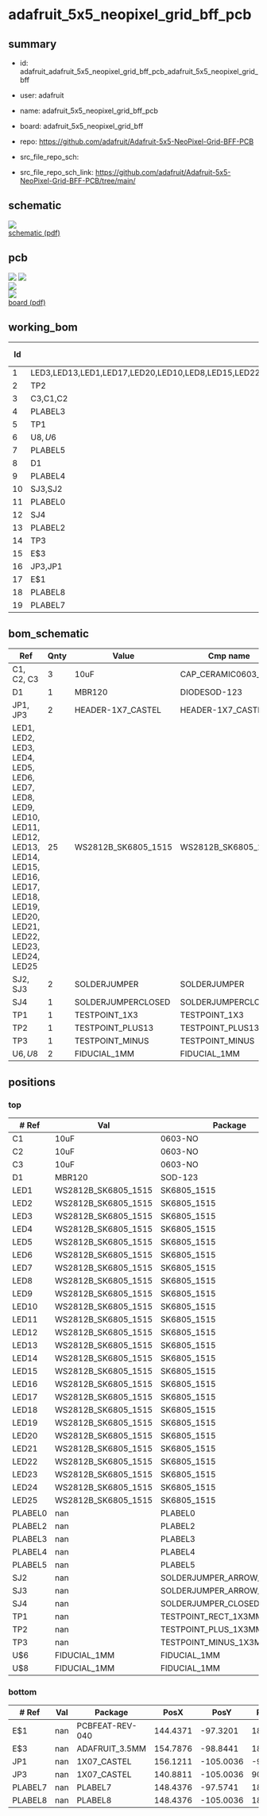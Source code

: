 # adafruit_5x5_neopixel_grid_bff_pcb
 
## summary 
* id: adafruit_adafruit_5x5_neopixel_grid_bff_pcb_adafruit_5x5_neopixel_grid_bff
* user: adafruit
* name: adafruit_5x5_neopixel_grid_bff_pcb
* board: adafruit_5x5_neopixel_grid_bff
* repo: https://github.com/adafruit/Adafruit-5x5-NeoPixel-Grid-BFF-PCB



* src_file_repo_sch: 
* src_file_repo_sch_link: https://github.com/adafruit/Adafruit-5x5-NeoPixel-Grid-BFF-PCB/tree/main/

## schematic  
![](working_schematic_600.png)  
[schematic (pdf)](working_schematic.pdf)  

## pcb  
![](working_3d_600.png) 
![](working_3d_front_600.png)  
![](working_3d_back_600.png)  
![](working_600.png)  
[board (pdf)](working.pdf)  

## working_bom
| Id | Designator | Footprint | Quantity | Designation | Supplier and ref |  | None | 
| --- | --- | --- | --- | --- | --- | --- | --- | 
| 1 | LED3,LED13,LED1,LED17,LED20,LED10,LED8,LED15,LED22,LED6,LED25,LED18,LED5,LED9,LED16,LED2,LED7,LED19,LED24,LED4,LED11,LED14,LED21,LED12,LED23 | SK6805_1515 | 25 | WS2812B_SK6805_1515 |  |  | [''] | 
| 2 | TP2 | TESTPOINT_PLUS_1X3MM | 1 |  |  |  | [''] | 
| 3 | C3,C1,C2 | 0603-NO | 3 | 10uF |  |  | [''] | 
| 4 | PLABEL3 | PLABEL3 | 1 |  |  |  | [''] | 
| 5 | TP1 | TESTPOINT_RECT_1X3MM | 1 |  |  |  | [''] | 
| 6 | U$8,U$6 | FIDUCIAL_1MM | 2 | FIDUCIAL_1MM |  |  | [''] | 
| 7 | PLABEL5 | PLABEL5 | 1 |  |  |  | [''] | 
| 8 | D1 | SOD-123 | 1 | MBR120 |  |  | [''] | 
| 9 | PLABEL4 | PLABEL4 | 1 |  |  |  | [''] | 
| 10 | SJ3,SJ2 | SOLDERJUMPER_ARROW_NOPASTE | 2 |  |  |  | [''] | 
| 11 | PLABEL0 | PLABEL0 | 1 |  |  |  | [''] | 
| 12 | SJ4 | SOLDERJUMPER_CLOSEDWIRE | 1 |  |  |  | [''] | 
| 13 | PLABEL2 | PLABEL2 | 1 |  |  |  | [''] | 
| 14 | TP3 | TESTPOINT_MINUS_1X3MM | 1 |  |  |  | [''] | 
| 15 | E$3 | ADAFRUIT_3.5MM | 1 |  |  |  | [''] | 
| 16 | JP3,JP1 | 1X07_CASTEL | 2 |  |  |  | [''] | 
| 17 | E$1 | PCBFEAT-REV-040 | 1 |  |  |  | [''] | 
| 18 | PLABEL8 | PLABEL8 | 1 |  |  |  | [''] | 
| 19 | PLABEL7 | PLABEL7 | 1 |  |  |  | [''] | 


## bom_schematic
| Ref | Qnty | Value | Cmp name | Footprint | Description | Vendor | DNP | 
| --- | --- | --- | --- | --- | --- | --- | --- | 
| C1, C2, C3 | 3 | 10uF | CAP_CERAMIC0603_NO | working:0603-NO |  |  |  | 
| D1 | 1 | MBR120 | DIODESOD-123 | working:SOD-123 |  |  |  | 
| JP1, JP3 | 2 | HEADER-1X7_CASTEL | HEADER-1X7_CASTEL | working:1X07_CASTEL |  |  |  | 
| LED1, LED2, LED3, LED4, LED5, LED6, LED7, LED8, LED9, LED10, LED11, LED12, LED13, LED14, LED15, LED16, LED17, LED18, LED19, LED20, LED21, LED22, LED23, LED24, LED25 | 25 | WS2812B_SK6805_1515 | WS2812B_SK6805_1515 | working:SK6805_1515 |  |  |  | 
| SJ2, SJ3 | 2 | SOLDERJUMPER | SOLDERJUMPER | working:SOLDERJUMPER_ARROW_NOPASTE |  |  |  | 
| SJ4 | 1 | SOLDERJUMPERCLOSED | SOLDERJUMPERCLOSED | working:SOLDERJUMPER_CLOSEDWIRE |  |  |  | 
| TP1 | 1 | TESTPOINT_1X3 | TESTPOINT_1X3 | working:TESTPOINT_RECT_1X3MM |  |  |  | 
| TP2 | 1 | TESTPOINT_PLUS13 | TESTPOINT_PLUS13 | working:TESTPOINT_PLUS_1X3MM |  |  |  | 
| TP3 | 1 | TESTPOINT_MINUS | TESTPOINT_MINUS | working:TESTPOINT_MINUS_1X3MM |  |  |  | 
| U$6, U$8 | 2 | FIDUCIAL_1MM | FIDUCIAL_1MM | working:FIDUCIAL_1MM |  |  |  | 



## positions
### top
| # Ref | Val | Package | PosX | PosY | Rot | Side | 
| --- | --- | --- | --- | --- | --- | --- | 
| C1 | 10uF | 0603-NO | 142.7226 | -114.4016 | 0.0 | top | 
| C2 | 10uF | 0603-NO | 144.3736 | -99.2251 | 0.0 | top | 
| C3 | 10uF | 0603-NO | 149.3901 | -100.6856 | 0.0 | top | 
| D1 | MBR120 | SOD-123 | 145.1991 | -100.6221 | 0.0 | top | 
| LED1 | WS2812B_SK6805_1515 | SK6805_1515 | 153.5811 | -102.6541 | 180.0 | top | 
| LED2 | WS2812B_SK6805_1515 | SK6805_1515 | 151.0411 | -102.6541 | 180.0 | top | 
| LED3 | WS2812B_SK6805_1515 | SK6805_1515 | 148.5011 | -102.6541 | 180.0 | top | 
| LED4 | WS2812B_SK6805_1515 | SK6805_1515 | 145.9611 | -102.6541 | 180.0 | top | 
| LED5 | WS2812B_SK6805_1515 | SK6805_1515 | 143.4211 | -102.6541 | 180.0 | top | 
| LED6 | WS2812B_SK6805_1515 | SK6805_1515 | 153.5811 | -105.1941 | 180.0 | top | 
| LED7 | WS2812B_SK6805_1515 | SK6805_1515 | 151.0411 | -105.1941 | 180.0 | top | 
| LED8 | WS2812B_SK6805_1515 | SK6805_1515 | 148.5011 | -105.1941 | 180.0 | top | 
| LED9 | WS2812B_SK6805_1515 | SK6805_1515 | 145.9611 | -105.1941 | 180.0 | top | 
| LED10 | WS2812B_SK6805_1515 | SK6805_1515 | 143.4211 | -105.1941 | 180.0 | top | 
| LED11 | WS2812B_SK6805_1515 | SK6805_1515 | 153.5811 | -107.7341 | 180.0 | top | 
| LED12 | WS2812B_SK6805_1515 | SK6805_1515 | 151.0411 | -107.7341 | 180.0 | top | 
| LED13 | WS2812B_SK6805_1515 | SK6805_1515 | 148.5011 | -107.7341 | 180.0 | top | 
| LED14 | WS2812B_SK6805_1515 | SK6805_1515 | 145.9611 | -107.7341 | 180.0 | top | 
| LED15 | WS2812B_SK6805_1515 | SK6805_1515 | 143.4211 | -107.7341 | 180.0 | top | 
| LED16 | WS2812B_SK6805_1515 | SK6805_1515 | 153.5811 | -110.2741 | 180.0 | top | 
| LED17 | WS2812B_SK6805_1515 | SK6805_1515 | 151.0411 | -110.2741 | 180.0 | top | 
| LED18 | WS2812B_SK6805_1515 | SK6805_1515 | 148.5011 | -110.2741 | 180.0 | top | 
| LED19 | WS2812B_SK6805_1515 | SK6805_1515 | 145.9611 | -110.2741 | 180.0 | top | 
| LED20 | WS2812B_SK6805_1515 | SK6805_1515 | 143.4211 | -110.2741 | 180.0 | top | 
| LED21 | WS2812B_SK6805_1515 | SK6805_1515 | 153.5811 | -112.8141 | 180.0 | top | 
| LED22 | WS2812B_SK6805_1515 | SK6805_1515 | 151.0411 | -112.8141 | 180.0 | top | 
| LED23 | WS2812B_SK6805_1515 | SK6805_1515 | 148.5011 | -112.8141 | 180.0 | top | 
| LED24 | WS2812B_SK6805_1515 | SK6805_1515 | 145.9611 | -112.8141 | 180.0 | top | 
| LED25 | WS2812B_SK6805_1515 | SK6805_1515 | 143.4211 | -112.8141 | 180.0 | top | 
| PLABEL0 | nan | PLABEL0 | 155.1686 | -100.8761 | 90.0 | top | 
| PLABEL2 | nan | PLABEL2 | 149.0091 | -99.1616 | 90.0 | top | 
| PLABEL3 | nan | PLABEL3 | 149.1996 | -114.4651 | 0.0 | top | 
| PLABEL4 | nan | PLABEL4 | 154.8511 | -95.8596 | 90.0 | top | 
| PLABEL5 | nan | PLABEL5 | 154.7241 | -98.0821 | 90.0 | top | 
| SJ2 | nan | SOLDERJUMPER_ARROW_NOPASTE | 152.5016 | -96.1771 | 180.0 | top | 
| SJ3 | nan | SOLDERJUMPER_ARROW_NOPASTE | 152.5016 | -98.2091 | 180.0 | top | 
| SJ4 | nan | SOLDERJUMPER_CLOSEDWIRE | 152.5016 | -100.2411 | 180.0 | top | 
| TP1 | nan | TESTPOINT_RECT_1X3MM | 149.1361 | -96.9391 | 90.0 | top | 
| TP2 | nan | TESTPOINT_PLUS_1X3MM | 146.5961 | -96.9391 | 90.0 | top | 
| TP3 | nan | TESTPOINT_MINUS_1X3MM | 144.0561 | -96.9391 | 90.0 | top | 
| U$6 | FIDUCIAL_1MM | FIDUCIAL_1MM | 155.3083 | -114.3381 | 0.0 | top | 
| U$8 | FIDUCIAL_1MM | FIDUCIAL_1MM | 142.0241 | -95.6691 | 0.0 | top | 

### bottom
| # Ref | Val | Package | PosX | PosY | Rot | Side | 
| --- | --- | --- | --- | --- | --- | --- | 
| E$1 | nan | PCBFEAT-REV-040 | 144.4371 | -97.3201 | 180.0 | bottom | 
| E$3 | nan | ADAFRUIT_3.5MM | 154.7876 | -98.8441 | 180.0 | bottom | 
| JP1 | nan | 1X07_CASTEL | 156.1211 | -105.0036 | -90.0 | bottom | 
| JP3 | nan | 1X07_CASTEL | 140.8811 | -105.0036 | 90.0 | bottom | 
| PLABEL7 | nan | PLABEL7 | 148.4376 | -97.5741 | 180.0 | bottom | 
| PLABEL8 | nan | PLABEL8 | 148.4376 | -105.0036 | 180.0 | bottom | 

